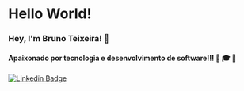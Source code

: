 # Hello World!
### Hey, I'm Bruno Teixeira! 👋
#### Apaixonado por tecnologia e desenvolvimento de software!!! :sparkling_heart: :mortar_board:  :rocket:
<!---
- **Estudando no momento:**
> **NodeJS**
> **ReactJs**
-->
<!--<img align="center" src="https://github-readme-stats.vercel.app/api/top-langs/?username=brunosann&hide=Smarty&layout=compact&theme=synthwave" /> -->

[![Linkedin Badge](https://img.shields.io/badge/-Bruno%20Teixeira-6633cc?style=flat-square&logo=Linkedin&logoColor=white&link=https://www.linkedin.com/in/bruno-teixeira-920661142/)](https://www.linkedin.com/in/bruno-teixeira-920661142/)
